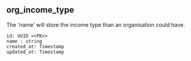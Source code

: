 ## org_income_type

The 'name' will store the income type than an organisation could have.

```
id: UUID <<PK>>
name : string
created_at: Timestamp
updated_at: Timestamp
```